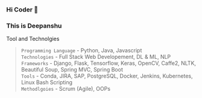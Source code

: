 ### Hi Coder 👋
### This is Deepanshu


Tool and Technolgies

> `Programming Language` - Python, Java, Javascript
> <br>`Technologies` - Full Stack Web Developement, DL & ML, NLP
> <br>`Frameworks` - Django, Flask, Tensorflow, Keras, OpenCV, Caffe2, NLTK, Beautiful Soup, Spring MVC, Spring Boot
> <br>`Tools` - Conda, JIRA, SAP, PostgreSQL, Docker, Jenkins, Kubernetes, Linux Bash Scripting
> <br>`Methodlgoies` - Scrum (Agile), OOPs


